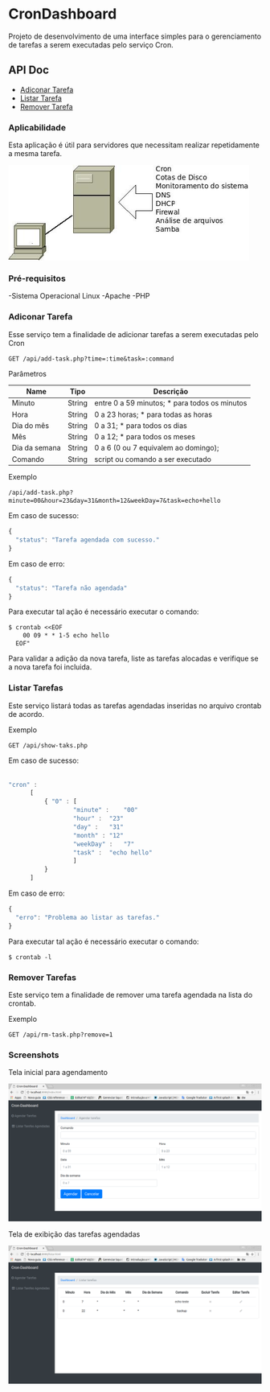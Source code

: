 # CronDashboard

Projeto de desenvolvimento de uma interface simples para o gerenciamento de tarefas a serem executadas pelo serviço Cron.

## API Doc

- [Adiconar Tarefa](#adiconar-tarefa)
- [Listar Tarefa ](#listar-tarefa)
- [Remover Tarefa](#remover-tarefa)

### Aplicabilidade

Esta aplicação é útil para servidores que necessitam realizar repetidamente a mesma tarefa.

![Diagrama Cron](diagrama_cron.png)

### Pré-requisitos

-Sistema Operacional Linux
-Apache
-PHP

### Adiconar Tarefa

Esse serviço tem a finalidade de adicionar tarefas a serem executadas pelo Cron

```
GET /api/add-task.php?time=:time&task=:command

```

Parâmetros

| Name | Tipo | Descrição |
|-|-|-|
| Minuto | String | entre 0 a 59 minutos; * para todos os minutos |
| Hora | String | 0 a 23 horas; * para todas as horas|
| Dia do mês | String | 0 a 31; * para todos os dias|
| Mês | String |  0 a 12; * para todos os meses |
| Dia da semana | String | 0 a 6 (0 ou 7 equivalem ao domingo); |
| Comando | String | script ou comando a ser executado |

Exemplo

```
/api/add-task.php?minute=00&hour=23&day=31&month=12&weekDay=7&task=echo+hello
```

Em caso de sucesso:

```js
{
  "status": "Tarefa agendada com sucesso."
}
```

Em caso de erro:

```js
{
  "status": "Tarefa não agendada"
}
```

Para executar tal ação é necessário executar o comando:

```
$ crontab <<EOF
    00 09 * * 1-5 echo hello
  EOF"
```

Para validar a adição da nova tarefa, liste as tarefas alocadas e verifique se a nova tarefa foi incluida.

### Listar Tarefas

Este serviço listará todas as tarefas agendadas inseridas no arquivo crontab de acordo.


Exemplo

```
GET /api/show-taks.php
```

Em caso de sucesso:

```js

"cron" :
      [
          { "0" : [
                  "minute" :	"00"
                  "hour" :	"23"
                  "day" :	"31"
                  "month" :	"12"
                  "weekDay" :	"7"
                  "task" :	"echo hello"
                  ]
          }
      ]
```

Em caso de erro:

```js
{
  "erro": "Problema ao listar as tarefas."
}
```

Para executar tal ação é necessário executar o comando:

```
$ crontab -l
```

### Remover Tarefas

Este serviço tem a finalidade de remover uma tarefa agendada na lista do crontab.

Exemplo

```
GET /api/rm-task.php?remove=1
```

### Screenshots

Tela inicial para agendamento

![Agendar Tarefa](agendar.png)

Tela de exibição das tarefas agendadas

![Listar Tarefa](listar.png)
